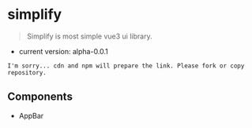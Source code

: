 # simplify

> Simplify is most simple vue3 ui library.

- current version: alpha-0.0.1

`I'm sorry... cdn and npm will prepare the link. Please fork or copy repository.`

## Components

- AppBar
